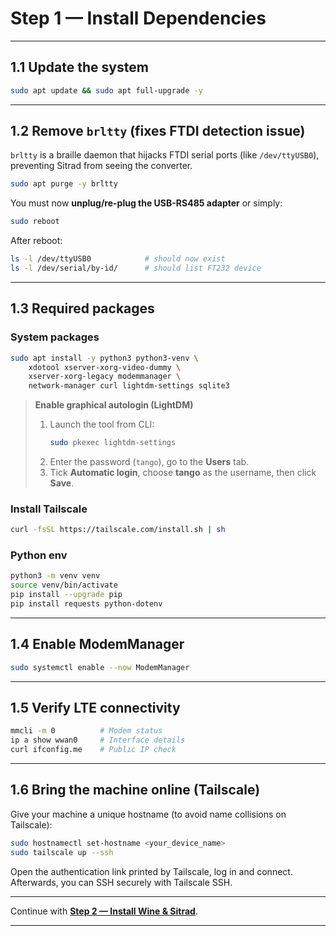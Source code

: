 
# Step 1 — Install Dependencies

---

## 1.1 Update the system

```bash
sudo apt update && sudo apt full-upgrade -y
```

---

## 1.2 Remove `brltty` (fixes FTDI detection issue)

`brltty` is a braille daemon that hijacks FTDI serial ports (like `/dev/ttyUSB0`), preventing Sitrad from seeing the converter.

```bash
sudo apt purge -y brltty
```

You must now **unplug/re-plug the USB-RS485 adapter** or simply:

```bash
sudo reboot
```

After reboot:

```bash
ls -l /dev/ttyUSB0            # should now exist
ls -l /dev/serial/by-id/      # should list FT232 device
```

---

## 1.3 Required packages

### System packages

```bash
sudo apt install -y python3 python3-venv \
    xdotool xserver-xorg-video-dummy \
    xserver-xorg-legacy modemmanager \
    network-manager curl lightdm-settings sqlite3
```

> **Enable graphical autologin (LightDM)**  
> 1. Launch the tool from CLI:  
>    ```bash
>    sudo pkexec lightdm-settings
>    ```  
> 2. Enter the password (`tango`), go to the **Users** tab.  
> 3. Tick **Automatic login**, choose **tango** as the username, then click **Save**.

### Install Tailscale

```bash
curl -fsSL https://tailscale.com/install.sh | sh
```

### Python env

```bash
python3 -m venv venv
source venv/bin/activate
pip install --upgrade pip
pip install requests python-dotenv
```

---

## 1.4 Enable ModemManager

```bash
sudo systemctl enable --now ModemManager
```

---

## 1.5 Verify LTE connectivity

```bash
mmcli -m 0          # Modem status
ip a show wwan0     # Interface details
curl ifconfig.me    # Public IP check
```

---

## 1.6 Bring the machine online (Tailscale)

Give your machine a unique hostname (to avoid name collisions on Tailscale):
```bash
sudo hostnamectl set-hostname <your_device_name> 
sudo tailscale up --ssh
```

Open the authentication link printed by Tailscale, log in and connect.
Afterwards, you can SSH securely with Tailscale SSH.

---

Continue with **[Step 2 — Install Wine & Sitrad](install_sitrad.md)**.

---
